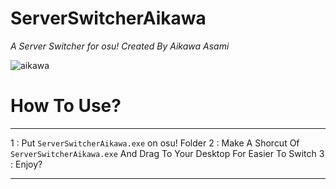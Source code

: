 # ServerSwitcherAikawa
*A Server Switcher for osu! Created By Aikawa Asami*

![aikawa](https://github.com/AikawaAsami/ServerSwitcherAikawa/assets/114198361/a20aa48a-34f9-4a30-a00f-bc319fedd530)
 
# How To Use?
***
1 : Put `ServerSwitcherAikawa.exe` on osu! Folder
2 : Make A Shorcut Of `ServerSwitcherAikawa.exe` And Drag To Your Desktop For Easier To Switch
3 : Enjoy?
***
